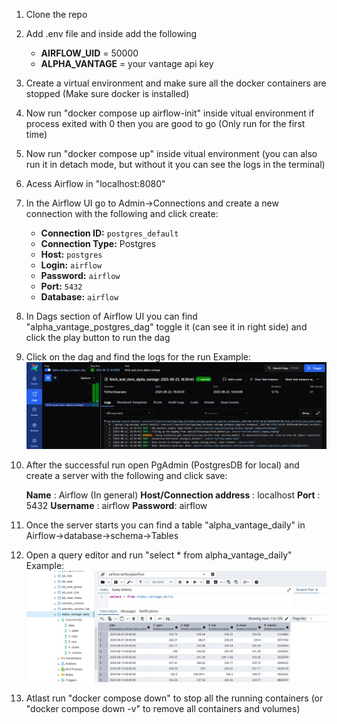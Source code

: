 1. Clone the repo

2. Add .env file and inside add the following
    
     - **AIRFLOW_UID** = 50000
     - **ALPHA_VANTAGE** = your vantage api key

3. Create a virtual environment and make sure all the docker containers are stopped (Make sure docker is installed)

3. Now run "docker compose up airflow-init" inside vitual environment if process exited with 0 then you are good to go (Only run for the first time)

4. Now run "docker compose up" inside vitual environment (you can also run it in detach mode, but without it you can see the logs in the terminal)

5. Acess Airflow in "localhost:8080"

6. In the Airflow UI go to Admin->Connections and create a new connection with the following and click create:

    - **Connection ID:** `postgres_default`
    - **Connection Type:** Postgres
    - **Host:** `postgres`
    - **Login:** `airflow`
    - **Password:** `airflow`
    - **Port:** `5432`
    - **Database:** `airflow`

7. In Dags section of Airflow UI you can find "alpha_vantage_postgres_dag" toggle it (can see it in right side) and click the play button to run the dag

8. Click on the dag and find the logs for the run 
Example: ![DagLog screenshot](airflow.png)

9. After the successful run open PgAdmin (PostgresDB for local) and create a server with the following and click save:
   
   **Name** : Airflow (In general)
   **Host/Connection address** : localhost
   **Port** : 5432
   **Username** : airflow
   **Password**: airflow

10. Once the server starts you can find a table "alpha_vantage_daily" in Airflow->database->schema->Tables

11. Open a query editor and run "select * from alpha_vantage_daily"
Example: ![Postgres](db.png)

12. Atlast run "docker compose down" to stop all the running containers (or "docker compose down -v" to remove all containers and volumes)